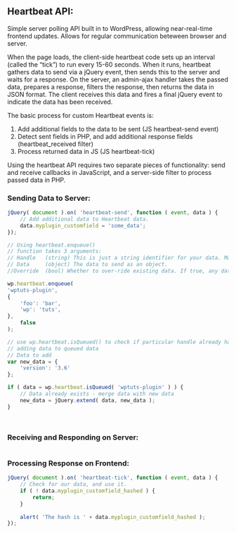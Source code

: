 ## Heartbeat API:
Simple server polling API built in to WordPress, allowing near-real-time frontend updates. Allows for regular communication beteween browser and server.

When the page loads, the client-side heartbeat code sets up an interval (called the “tick”) to run every 15-60 seconds. 
When it runs, heartbeat gathers data to send via a jQuery event, then sends this to the server and waits for a response. 
On the server, an admin-ajax handler takes the passed data, prepares a response, filters the response, then returns the data in JSON format. 
The client receives this data and fires a final jQuery event to indicate the data has been received.

The basic process for custom Heartbeat events is:
1) Add additional fields to the data to be sent (JS heartbeat-send event)
2) Detect sent fields in PHP, and add additional response fields (heartbeat_received filter)
3) Process returned data in JS (JS heartbeat-tick)

Using the heartbeat API requires two separate pieces of functionality: send and receive callbacks in JavaScript, and a server-side filter to process passed data in PHP.

### Sending Data to Server:
```javascript
jQuery( document ).on( 'heartbeat-send', function ( event, data ) {
    // Add additional data to Heartbeat data.
    data.myplugin_customfield = 'some_data';
});

// Using heartbeat.enqueue()
// function takes 3 arguments:
// Handle   (string) This is just a string identifier for your data. Make sure it's unique.
// Data     (object) The data to send as an object.
//Override  (bool) Whether to over-ride existing data. If true, any data previously added with the provided handle is replaced.

wp.heartbeat.enqueue(
'wptuts-plugin',
{
	'foo': 'bar',
	'wp': 'tuts',
},
	false
);

// use wp.heartbeat.isQueued() to check if particular handle already has data waiting in queue
// adding data to queued data
// Data to add
var new_data = {
	'version': '3.6'
};

if ( data = wp.heartbeat.isQueued( 'wptuts-plugin' ) ) {
	// Data already exists - merge data with new data
	new_data = jQuery.extend( data, new_data );
}




```

### Receiving and Responding on Server:
```python
```

### Processing Response on Frontend:
```javascript
jQuery( document ).on( 'heartbeat-tick', function ( event, data ) {
    // Check for our data, and use it.
    if ( ! data.myplugin_customfield_hashed ) {
        return;
    }
 
    alert( 'The hash is ' + data.myplugin_customfield_hashed );
});
```
